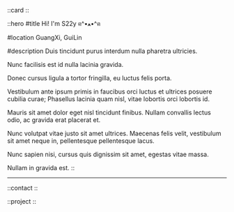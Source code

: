 ::card
::

::hero
#title
Hi!   I'm S22y ฅ^•ﻌ•^ฅ

#location
GuangXi, GuiLin

#description
Duis tincidunt purus interdum nulla pharetra ultricies.

Nunc facilisis est id nulla lacinia gravida.

Donec cursus ligula a tortor fringilla, eu luctus felis porta.

Vestibulum ante ipsum primis in faucibus orci luctus et ultrices posuere cubilia curae; Phasellus lacinia quam nisl, vitae lobortis orci lobortis id.

Mauris sit amet dolor eget nisl tincidunt finibus. Nullam convallis lectus odio, ac gravida erat placerat et.

Nunc volutpat vitae justo sit amet ultrices. Maecenas felis velit, vestibulum sit amet neque in, pellentesque pellentesque lacus.

Nunc sapien nisi, cursus quis dignissim sit amet, egestas vitae massa.

Nullam in gravida est.
::

---

::contact
::

::project
::
